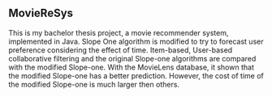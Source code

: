 ## MovieReSys
This is my bachelor thesis project, a movie recommender system, implemented in Java. Slope One algorithm is modified to try to forecast user preference considering the effect of time. Item-based, User-based collaborative filtering and the original Slope-one algorithms are compared with the modified Slope-one. With the MovieLens database, it shown that the modified Slope-one has a better prediction. However, the cost of time of the modified Slope-one is much larger then others.
